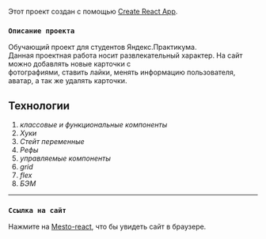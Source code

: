 Этот проект создан с помощью [Create React App](https://github.com/facebook/create-react-app).

### `Описание проекта`

Обучающий проект для студентов Яндекс.Практикума. <br />
Данная проектная работа носит развлекательный характер. На сайт можно добавлять новые карточки с <br />
фотографиями, ставить лайки, менять информацию пользователя, аватар, а так же удалять карточки.

## Технологии

1. *классовые и функциональные компоненты*
2. *Хуки*
3. *Стейт переменные*
4. *Рефы*
5. *управляемые компоненты*
6. *grid*
7. *flex*
8. *БЭМ*

----

### `Ссылка на сайт`

Нажмите на [Mesto-react](https://vitalii-grigorash.github.io/mesto-react/), что бы увидеть сайт в браузере.